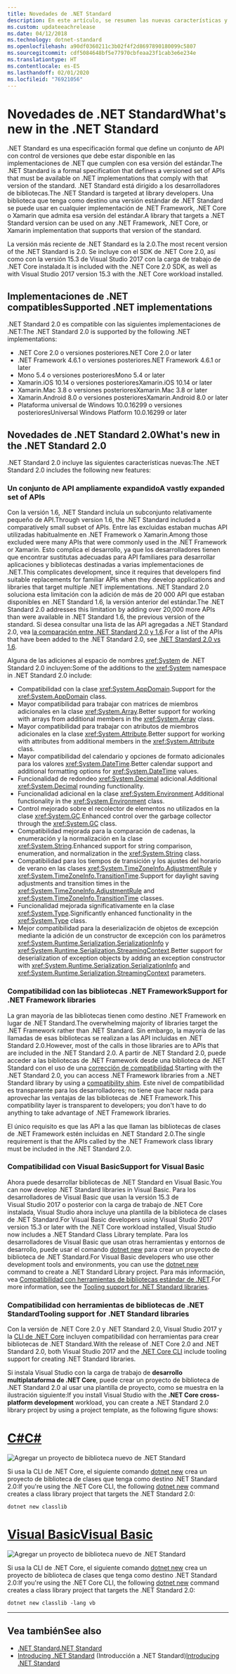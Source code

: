 ```yaml
---
title: Novedades de .NET Standard
description: En este artículo, se resumen las nuevas características y mejoras que se encuentran en cada nueva versión de .NET Standard.
ms.custom: updateeachrelease
ms.date: 04/12/2018
ms.technology: dotnet-standard
ms.openlocfilehash: a90df0360211c3b02f4f2d8697890180099c5807
ms.sourcegitcommit: cdf5084648bf5e77970cbfeaa23f1cab3e6e234e
ms.translationtype: HT
ms.contentlocale: es-ES
ms.lasthandoff: 02/01/2020
ms.locfileid: "76921056"
---
```

# <a name="whats-new-in-the-net-standard"></a><span data-ttu-id="291bf-103">Novedades de .NET Standard</span><span class="sxs-lookup"><span data-stu-id="291bf-103">What's new in the .NET Standard</span></span>

<span data-ttu-id="291bf-104">.NET Standard es una especificación formal que define un conjunto de API con control de versiones que debe estar disponible en las implementaciones de .NET que cumplen con esa versión del estándar.</span><span class="sxs-lookup"><span data-stu-id="291bf-104">The .NET Standard is a formal specification that defines a versioned set of APIs that must be available on .NET implementations that comply with that version of the standard.</span></span> <span data-ttu-id="291bf-105">.NET Standard está dirigido a los desarrolladores de bibliotecas.</span><span class="sxs-lookup"><span data-stu-id="291bf-105">The .NET Standard is targeted at library developers.</span></span> <span data-ttu-id="291bf-106">Una biblioteca que tenga como destino una versión estándar de .NET Standard se puede usar en cualquier implementación de .NET Framework, .NET Core o Xamarin que admita esa versión del estándar.</span><span class="sxs-lookup"><span data-stu-id="291bf-106">A library that targets a .NET Standard version can be used on any .NET Framework, .NET Core, or Xamarin implementation that supports that version of the standard.</span></span>

<span data-ttu-id="291bf-107">La versión más reciente de .NET Standard es la 2.0.</span><span class="sxs-lookup"><span data-stu-id="291bf-107">The most recent version of the .NET Standard is 2.0.</span></span> <span data-ttu-id="291bf-108">Se incluye con el SDK de .NET Core 2.0, así como con la versión 15.3 de Visual Studio 2017 con la carga de trabajo de .NET Core instalada.</span><span class="sxs-lookup"><span data-stu-id="291bf-108">It is included with the .NET Core 2.0 SDK, as well as with Visual Studio 2017 version 15.3 with the .NET Core workload installed.</span></span>

## <a name="supported-net-implementations"></a><span data-ttu-id="291bf-109">Implementaciones de .NET compatibles</span><span class="sxs-lookup"><span data-stu-id="291bf-109">Supported .NET implementations</span></span>

<span data-ttu-id="291bf-110">.NET Standard 2.0 es compatible con las siguientes implementaciones de .NET:</span><span class="sxs-lookup"><span data-stu-id="291bf-110">The .NET Standard 2.0 is supported by the following .NET implementations:</span></span>

- <span data-ttu-id="291bf-111">.NET Core 2.0 o versiones posteriores</span><span class="sxs-lookup"><span data-stu-id="291bf-111">.NET Core 2.0 or later</span></span>
- <span data-ttu-id="291bf-112">.NET Framework 4.6.1 o versiones posteriores</span><span class="sxs-lookup"><span data-stu-id="291bf-112">.NET Framework 4.6.1 or later</span></span>
- <span data-ttu-id="291bf-113">Mono 5.4 o versiones posteriores</span><span class="sxs-lookup"><span data-stu-id="291bf-113">Mono 5.4 or later</span></span>
- <span data-ttu-id="291bf-114">Xamarin.iOS 10.14 o versiones posteriores</span><span class="sxs-lookup"><span data-stu-id="291bf-114">Xamarin.iOS 10.14 or later</span></span>
- <span data-ttu-id="291bf-115">Xamarin.Mac 3.8 o versiones posteriores</span><span class="sxs-lookup"><span data-stu-id="291bf-115">Xamarin.Mac 3.8 or later</span></span>
- <span data-ttu-id="291bf-116">Xamarin.Android 8.0 o versiones posteriores</span><span class="sxs-lookup"><span data-stu-id="291bf-116">Xamarin.Android 8.0 or later</span></span>
- <span data-ttu-id="291bf-117">Plataforma universal de Windows 10.0.16299 o versiones posteriores</span><span class="sxs-lookup"><span data-stu-id="291bf-117">Universal Windows Platform 10.0.16299 or later</span></span>

## <a name="whats-new-in-the-net-standard-20"></a><span data-ttu-id="291bf-118">Novedades de .NET Standard 2.0</span><span class="sxs-lookup"><span data-stu-id="291bf-118">What's new in the .NET Standard 2.0</span></span>

<span data-ttu-id="291bf-119">.NET Standard 2.0 incluye las siguientes características nuevas:</span><span class="sxs-lookup"><span data-stu-id="291bf-119">The .NET Standard 2.0 includes the following new features:</span></span>

### <a name="a-vastly-expanded-set-of-apis"></a><span data-ttu-id="291bf-120">Un conjunto de API ampliamente expandido</span><span class="sxs-lookup"><span data-stu-id="291bf-120">A vastly expanded set of APIs</span></span>

<span data-ttu-id="291bf-121">Con la versión 1.6, .NET Standard incluía un subconjunto relativamente pequeño de API.</span><span class="sxs-lookup"><span data-stu-id="291bf-121">Through version 1.6, the .NET Standard included a comparatively small subset of APIs.</span></span> <span data-ttu-id="291bf-122">Entre las excluidas estaban muchas API utilizadas habitualmente en .NET Framework o Xamarin.</span><span class="sxs-lookup"><span data-stu-id="291bf-122">Among those excluded were many APIs that were commonly used in the .NET Framework or Xamarin.</span></span> <span data-ttu-id="291bf-123">Esto complica el desarrollo, ya que los desarrolladores tienen que encontrar sustitutas adecuadas para API familiares para desarrollar aplicaciones y bibliotecas destinadas a varias implementaciones de .NET.</span><span class="sxs-lookup"><span data-stu-id="291bf-123">This complicates development, since it requires that developers find suitable replacements for familiar APIs when they develop applications and libraries that target multiple .NET implementations.</span></span> <span data-ttu-id="291bf-124">.NET Standard 2.0 soluciona esta limitación con la adición de más de 20 000 API que estaban disponibles en .NET Standard 1.6, la versión anterior del estándar.</span><span class="sxs-lookup"><span data-stu-id="291bf-124">The .NET Standard 2.0 addresses this limitation by adding over 20,000 more APIs than were available in .NET Standard 1.6, the previous version of the standard.</span></span> <span data-ttu-id="291bf-125">Si desea consultar una lista de las API agregadas a .NET Standard 2.0, vea [la comparación entre .NET Standard 2.0 y 1.6](https://raw.githubusercontent.com/dotnet/standard/master/docs/versions/netstandard2.0_diff.md).</span><span class="sxs-lookup"><span data-stu-id="291bf-125">For a list of the APIs that have been added to the .NET Standard 2.0, see [.NET Standard 2.0 vs 1.6](https://raw.githubusercontent.com/dotnet/standard/master/docs/versions/netstandard2.0_diff.md).</span></span>

<span data-ttu-id="291bf-126">Alguna de las adiciones al espacio de nombres <xref:System> de .NET Standard 2.0 incluyen:</span><span class="sxs-lookup"><span data-stu-id="291bf-126">Some of the additions to the <xref:System> namespace in .NET Standard 2.0 include:</span></span>

- <span data-ttu-id="291bf-127">Compatibilidad con la clase <xref:System.AppDomain>.</span><span class="sxs-lookup"><span data-stu-id="291bf-127">Support for the <xref:System.AppDomain> class.</span></span>
- <span data-ttu-id="291bf-128">Mayor compatibilidad para trabajar con matrices de miembros adicionales en la clase <xref:System.Array>.</span><span class="sxs-lookup"><span data-stu-id="291bf-128">Better support for working with arrays from additional members in the <xref:System.Array> class.</span></span>
- <span data-ttu-id="291bf-129">Mayor compatibilidad para trabajar con atributos de miembros adicionales en la clase <xref:System.Attribute>.</span><span class="sxs-lookup"><span data-stu-id="291bf-129">Better support for working with attributes from additional members in the <xref:System.Attribute> class.</span></span>
- <span data-ttu-id="291bf-130">Mayor compatibilidad del calendario y opciones de formato adicionales para los valores <xref:System.DateTime>.</span><span class="sxs-lookup"><span data-stu-id="291bf-130">Better calendar support and additional formatting options for <xref:System.DateTime> values.</span></span>
- <span data-ttu-id="291bf-131">Funcionalidad de redondeo <xref:System.Decimal> adicional.</span><span class="sxs-lookup"><span data-stu-id="291bf-131">Additional <xref:System.Decimal> rounding functionality.</span></span>
- <span data-ttu-id="291bf-132">Funcionalidad adicional en la clase <xref:System.Environment>.</span><span class="sxs-lookup"><span data-stu-id="291bf-132">Additional functionality in the <xref:System.Environment> class.</span></span>
- <span data-ttu-id="291bf-133">Control mejorado sobre el recolector de elementos no utilizados en la clase <xref:System.GC>.</span><span class="sxs-lookup"><span data-stu-id="291bf-133">Enhanced control over the garbage collector through the <xref:System.GC> class.</span></span>
- <span data-ttu-id="291bf-134">Compatibilidad mejorada para la comparación de cadenas, la enumeración y la normalización en la clase <xref:System.String>.</span><span class="sxs-lookup"><span data-stu-id="291bf-134">Enhanced support for string comparison, enumeration, and normalization in the <xref:System.String> class.</span></span>
- <span data-ttu-id="291bf-135">Compatibilidad para los tiempos de transición y los ajustes del horario de verano en las clases <xref:System.TimeZoneInfo.AdjustmentRule> y <xref:System.TimeZoneInfo.TransitionTime>.</span><span class="sxs-lookup"><span data-stu-id="291bf-135">Support for daylight saving adjustments and transition times in the <xref:System.TimeZoneInfo.AdjustmentRule> and <xref:System.TimeZoneInfo.TransitionTime> classes.</span></span>
- <span data-ttu-id="291bf-136">Funcionalidad mejorada significativamente en la clase <xref:System.Type>.</span><span class="sxs-lookup"><span data-stu-id="291bf-136">Significantly enhanced functionality in the <xref:System.Type> class.</span></span>
- <span data-ttu-id="291bf-137">Mejor compatibilidad para la deserialización de objetos de excepción mediante la adición de un constructor de excepción con los parámetros <xref:System.Runtime.Serialization.SerializationInfo> y <xref:System.Runtime.Serialization.StreamingContext>.</span><span class="sxs-lookup"><span data-stu-id="291bf-137">Better support for deserialization of exception objects by adding an exception constructor with <xref:System.Runtime.Serialization.SerializationInfo> and <xref:System.Runtime.Serialization.StreamingContext> parameters.</span></span>

### <a name="support-for-net-framework-libraries"></a><span data-ttu-id="291bf-138">Compatibilidad con las bibliotecas .NET Framework</span><span class="sxs-lookup"><span data-stu-id="291bf-138">Support for .NET Framework libraries</span></span>

<span data-ttu-id="291bf-139">La gran mayoría de las bibliotecas tienen como destino .NET Framework en lugar de .NET Standard.</span><span class="sxs-lookup"><span data-stu-id="291bf-139">The overwhelming majority of libraries target the .NET Framework rather than .NET Standard.</span></span> <span data-ttu-id="291bf-140">Sin embargo, la mayoría de las llamadas de esas bibliotecas se realizan a las API incluidas en .NET Standard 2.0.</span><span class="sxs-lookup"><span data-stu-id="291bf-140">However, most of the calls in those libraries are to APIs that are included in the .NET Standard 2.0.</span></span> <span data-ttu-id="291bf-141">A partir de .NET Standard 2.0, puede acceder a las bibliotecas de .NET Framework desde una biblioteca de .NET Standard con el uso de una [corrección de compatibilidad](https://github.com/dotnet/standard/blob/master/docs/planning/netstandard-2.0/README.md#assembly-unification).</span><span class="sxs-lookup"><span data-stu-id="291bf-141">Starting with the .NET Standard 2.0, you can access .NET Framework libraries from a .NET Standard library by using a [compatibility shim](https://github.com/dotnet/standard/blob/master/docs/planning/netstandard-2.0/README.md#assembly-unification).</span></span> <span data-ttu-id="291bf-142">Este nivel de compatibilidad es transparente para los desarrolladores; no tiene que hacer nada para aprovechar las ventajas de las bibliotecas de .NET Framework.</span><span class="sxs-lookup"><span data-stu-id="291bf-142">This compatibility layer is transparent to developers; you don't have to do anything to take advantage of .NET Framework libraries.</span></span>

<span data-ttu-id="291bf-143">El único requisito es que las API a las que llaman las bibliotecas de clases de .NET Framework estén incluidas en .NET Standard 2.0.</span><span class="sxs-lookup"><span data-stu-id="291bf-143">The single requirement is that the APIs called by the .NET Framework class library must be included in the .NET Standard 2.0.</span></span>

### <a name="support-for-visual-basic"></a><span data-ttu-id="291bf-144">Compatibilidad con Visual Basic</span><span class="sxs-lookup"><span data-stu-id="291bf-144">Support for Visual Basic</span></span>

<span data-ttu-id="291bf-145">Ahora puede desarrollar bibliotecas de .NET Standard en Visual Basic.</span><span class="sxs-lookup"><span data-stu-id="291bf-145">You can now develop .NET Standard libraries in Visual Basic.</span></span> <span data-ttu-id="291bf-146">Para los desarrolladores de Visual Basic que usan la versión 15.3 de Visual Studio 2017 o posterior con la carga de trabajo de .NET Core instalada, Visual Studio ahora incluye una plantilla de la biblioteca de clases de .NET Standard.</span><span class="sxs-lookup"><span data-stu-id="291bf-146">For Visual Basic developers using Visual Studio 2017 version 15.3 or later with the .NET Core workload installed, Visual Studio now includes a .NET Standard Class Library template.</span></span> <span data-ttu-id="291bf-147">Para los desarrolladores de Visual Basic que usan otras herramientas y entornos de desarrollo, puede usar el comando [dotnet new](../../core/tools/dotnet-new.md) para crear un proyecto de biblioteca de .NET Standard.</span><span class="sxs-lookup"><span data-stu-id="291bf-147">For Visual Basic developers who use other development tools and environments, you can use the [dotnet new](../../core/tools/dotnet-new.md) command to create a .NET Standard Library project.</span></span> <span data-ttu-id="291bf-148">Para más información, vea [Compatibilidad con herramientas de bibliotecas estándar de .NET](#tooling-support-for-net-standard-libraries).</span><span class="sxs-lookup"><span data-stu-id="291bf-148">For more information, see the [Tooling support for .NET Standard libraries](#tooling-support-for-net-standard-libraries).</span></span>

### <a name="tooling-support-for-net-standard-libraries"></a><span data-ttu-id="291bf-149">Compatibilidad con herramientas de bibliotecas de .NET Standard</span><span class="sxs-lookup"><span data-stu-id="291bf-149">Tooling support for .NET Standard libraries</span></span>

<span data-ttu-id="291bf-150">Con la versión de .NET Core 2.0 y .NET Standard 2.0, Visual Studio 2017 y la [CLI de .NET Core](../../core/tools/index.md) incluyen compatibilidad con herramientas para crear bibliotecas de .NET Standard.</span><span class="sxs-lookup"><span data-stu-id="291bf-150">With the release of .NET Core 2.0 and .NET Standard 2.0, both Visual Studio 2017 and the [.NET Core CLI](../../core/tools/index.md) include tooling support for creating .NET Standard libraries.</span></span>

<span data-ttu-id="291bf-151">Si instala Visual Studio con la carga de trabajo de **desarrollo multiplataforma de .NET Core**, puede crear un proyecto de biblioteca de .NET Standard 2.0 al usar una plantilla de proyecto, como se muestra en la ilustración siguiente:</span><span class="sxs-lookup"><span data-stu-id="291bf-151">If you install Visual Studio with the **.NET Core cross-platform development** workload, you can create a .NET Standard 2.0 library project by using a project template, as the following figure shows:</span></span>

<!-- markdownlint-disable MD025 -->

# <a name="ctabcsharp"></a>[<span data-ttu-id="291bf-152">C#</span><span class="sxs-lookup"><span data-stu-id="291bf-152">C#</span></span>](#tab/csharp)

![Agregar un proyecto de biblioteca nuevo de .NET Standard](./media/std-project-cs.png)

<span data-ttu-id="291bf-154">Si usa la CLI de .NET Core, el siguiente comando [dotnet new](../../core/tools/dotnet-new.md) crea un proyecto de biblioteca de clases que tenga como destino .NET Standard 2.0:</span><span class="sxs-lookup"><span data-stu-id="291bf-154">If you're using the .NET Core CLI, the following [dotnet new](../../core/tools/dotnet-new.md) command creates a class library project that targets the .NET Standard 2.0:</span></span>

```dotnetcli
dotnet new classlib
```

# <a name="visual-basictabvb"></a>[<span data-ttu-id="291bf-155">Visual Basic</span><span class="sxs-lookup"><span data-stu-id="291bf-155">Visual Basic</span></span>](#tab/vb)

![Agregar un proyecto de biblioteca nuevo de .NET Standard](./media/std-project-vb.png)

<span data-ttu-id="291bf-157">Si usa la CLI de .NET Core, el siguiente comando [dotnet new](../../core/tools/dotnet-new.md) crea un proyecto de biblioteca de clases que tenga como destino .NET Standard 2.0:</span><span class="sxs-lookup"><span data-stu-id="291bf-157">If you're using the .NET Core CLI, the following [dotnet new](../../core/tools/dotnet-new.md) command creates a class library project that targets the .NET Standard 2.0:</span></span>

```dotnetcli
dotnet new classlib -lang vb
```

---

## <a name="see-also"></a><span data-ttu-id="291bf-158">Vea también</span><span class="sxs-lookup"><span data-stu-id="291bf-158">See also</span></span>

- [<span data-ttu-id="291bf-159">.NET Standard</span><span class="sxs-lookup"><span data-stu-id="291bf-159">.NET Standard</span></span>](../net-standard.md)
- <span data-ttu-id="291bf-160">[Introducing .NET Standard](https://devblogs.microsoft.com/dotnet/introducing-net-standard/) (Introducción a .NET Standard)</span><span class="sxs-lookup"><span data-stu-id="291bf-160">[Introducing .NET Standard](https://devblogs.microsoft.com/dotnet/introducing-net-standard/)</span></span>
